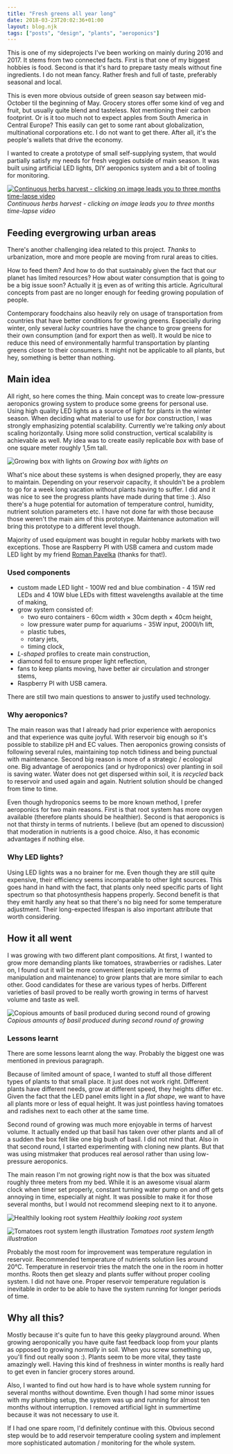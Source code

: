 ```yaml
---
title: "Fresh greens all year long"
date: 2018-03-23T20:02:36+01:00
layout: blog.njk
tags: ["posts", "design", "plants", "aeroponics"]
---
```


This is one of my sideprojects I've been working on mainly during 2016 and 2017. It stems from two connected facts. First is that one of my biggest hobbies is food. Second is that it's hard to prepare tasty meals without fine ingredients. I do not mean fancy. Rather fresh and full of taste, preferably seasonal and local.

This is even more obvious outside of green season say between mid-October til the beginning of May. Grocery stores offer some kind of veg and fruit, but usually quite blend and tasteless. Not mentioning their carbon footprint. Or is it too much not to expect apples from South America in Central Europe? This easily can get to some rant about globalization, multinational corporations etc. I do not want to get there. After all, it's the people's wallets that drive the economy.

I wanted to create a prototype of small self-supplying system, that would partially satisfy my needs for fresh veggies outside of main season. It was built using artificial LED lights, DIY aeroponics system and a bit of tooling for monitoring.

[![Continuous herbs harvest - clicking on image leads you to three months time-lapse video](/img/basil-crops.jpg)](https://www.youtube.com/watch?v=-G95A098uSY "Growing basil in aeroponics timelapse")
_Continuous herbs harvest - clicking on image leads you to three months time-lapse video_

## Feeding evergrowing urban areas

There's another challenging idea related to this project. _Thanks_ to urbanization, more and more people are moving from rural areas to cities.

How to feed them? And how to do that sustainably given the fact that our planet has limited resources? How about water consumption that is going to be a big issue soon? Actually it [is](https://www.independent.co.uk/environment/cape-town-drought-day-zero-climate-change-global-warming-south-africa-a8236511.html) even as of writing this article. Agricultural concepts from past are no longer enough for feeding growing population of people.

Contemporary foodchains also heavily rely on usage of transportation from countries that have better conditions for growing greens. Especially during winter, only several _lucky_ countries have the chance to grow greens for their own consumption (and for export then as well). It would be nice to reduce this need of environmentally harmful transportation by planting greens closer to their consumers. It might not be applicable to all plants, but hey, something is better than nothing.

## Main idea

All right, so here comes the thing. Main concept was to create low-pressure aeroponics growing system to produce some greens for personal use. Using high quality LED lights as a source of light for plants in the winter season. When deciding what material to use for _box_ construction, I was strongly emphasizing potential scalability. Currently we're talking _only_ about scaling horizontally. Using more solid construction, vertical scalability is achievable as well. My idea was to create easily replicable _box_ with base of one square meter roughly 1,5m tall.

![Growing box with lights on](/img/box-in-system.jpg)
_Growing box with lights on_

What's nice about these systems is when designed properly, they are easy to maintain. Depending on your reservoir capacity, it shouldn't be a problem to go for a week long vacation without plants having to suffer. I did and it was nice to see the progress plants have made during that time :). Also there's a huge potential for automation of temperature control, humidity, nutrient solution parameters etc. I have not done far with those because those weren't the main aim of this prototype. Maintenance automation will bring this prototype to a different level though.

Majority of used equipment was bought in regular hobby markets with two exceptions. Those are Raspberry PI with USB camera and custom made LED light by my friend [Roman Pavelka](http://romanpavelka.cz/) (thanks for that!).

### Used components

- custom made LED light - 100W red and blue combination - 4 15W red LEDs and 4 10W blue LEDs with fittest wavelengths available at the time of making,
- grow system consisted of:
  - two euro containers - 60cm width × 30cm depth × 40cm height,
  - low pressure water pump for aquariums - 35W input, 2000l/h lift,
  - plastic tubes,
  - rotary jets,
  - timing clock,
- _L-shaped_ profiles to create main construction,
- diamond foil to ensure proper light reflection,
- fans to keep plants moving, have better air circulation and stronger stems,
- Raspberry PI with USB camera.

There are still two main questions to answer to justify used technology.

### Why aeroponics?

The main reason was that I already had prior experience with aeroponics and that experience was quite joyful. With reservoir big enough so it's possible to stabilize pH and EC values. Then aeroponics growing consists of following several rules, maintaining top notch tidiness and being punctual with maintenance.
Second big reason is more of a strategic / ecological one. Big advantage of aeroponics (and or hydroponics) over planting in soil is saving water. Water does not get dispersed within soil, it is _recycled_ back to reservoir and used again and again. Nutrient solution should be changed from time to time.

Even though hydroponics seems to be more known method, I prefer aeroponics for two main reasons. First is that root system has more oxygen available (therefore plants should be healthier). Second is that aeroponics is not that thirsty in terms of nutrients. I believe (but am opened to discussion) that moderation in nutrients is a good choice. Also, it has economic advantages if nothing else.

### Why LED lights?

Using LED lights was a no brainer for me. Even though they are still quite expensive, their efficiency seems incomparable to other light sources. This goes hand in hand with the fact, that plants only need specific parts of light spectrum so that photosynthesis happens properly. Second benefit is that they emit hardly any heat so that there's no big need for some temperature adjustment. Their long-expected lifespan is also important attribute that worth considering.

## How it all went

I was growing with two different plant compositions. At first, I wanted to grow more demanding plants like tomatoes, strawberries or radishes. Later on, I found out it will be more convenient (especially in terms of manipulation and maintenance) to grow plants that are more similar to each other. Good candidates for these are various types of herbs. Different varieties of basil proved to be really worth growing in terms of harvest volume and taste as well.

![Copious amounts of basil produced during second round of growing](/img/bush-from-top.jpg)
_Copious amounts of basil produced during second round of growing_

### Lessons learnt

There are some lessons learnt along the way. Probably the biggest one was mentioned in previous paragraph.

Because of limited amount of space, I wanted to stuff all those different types of plants to that small place. It just does not work right. Different plants have different needs, grow at different speed, they heights differ etc. Given the fact that the LED panel emits light in a _flat shape_, we want to have all plants more or less of equal height. It was just pointless having tomatoes and radishes next to each other at the same time.

Second round of growing was much more enjoyable in terms of harvest volume. It actually ended up that basil has taken over other plants and all of a sudden the box felt like one big bush of basil. I did not mind that. Also in that second round, I started experimenting with cloning new plants. But that was using mistmaker that produces real aerosol rather than using low-pressure aeroponics.

The main reason I'm not growing right now is that the box was situated roughly three meters from my bed. While it is an awesome visual alarm clock when timer set properly, constant turning water pump on and off gets annoying in time, especially at night. It was possible to make it for those several months, but I would not recommend sleeping next to it to anyone.

![Healthily looking root system](/img/roots.jpg)
_Healthily looking root system_

![Tomatoes root system length illustration](/img/roots-profile.jpg)
_Tomatoes root system length illustration_

Probably the most room for improvement was temperature regulation in reservoir. Recommended temperature of nutrients solution lies around 20°C. Temperature in reservoir tries the match the one in the room in hotter months. Roots then get sleazy and plants suffer without proper cooling system. I did not have one. Proper reservoir temperature regulation is inevitable in order to be able to have the system running for longer periods of time.

## Why all this?

Mostly because it's quite fun to have this geeky playground around. When growing aeroponically you have quite fast feedback loop from your plants as opposed to growing _normally_ in soil. When you screw something up, you'll find out really soon :). Plants seem to be more vital, they taste amazingly well. Having this kind of freshness in winter months is really hard to get even in fancier grocery stores around.

Also, I wanted to find out how hard is to have whole system running for several months without downtime. Even though I had some minor issues with my plumbing setup, the system was up and running for almost ten months without interruption. I removed artificial light in summertime because it was not necessary to use it.

If I had one spare room, I'd definitely continue with this. Obvious second step would be to add reservoir temperature cooling system and implement more sophisticated automation / monitoring for the whole system.
